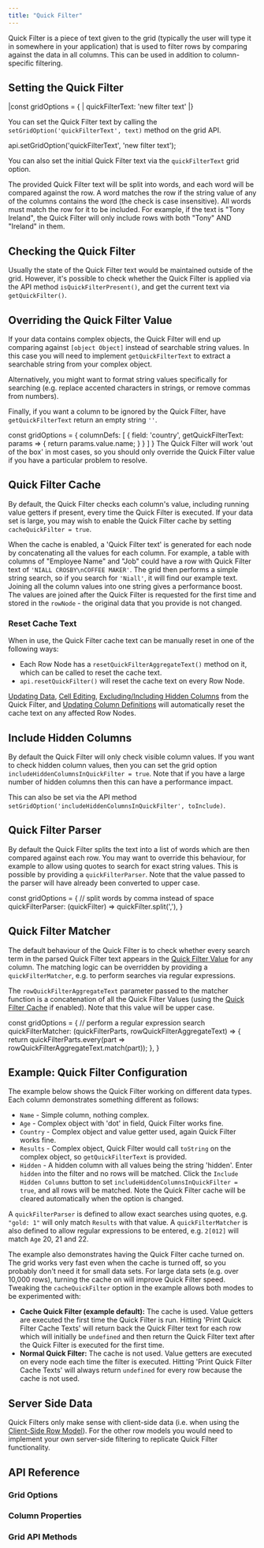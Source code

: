 ```yaml
---
title: "Quick Filter"
---
```


Quick Filter is a piece of text given to the grid (typically the user will type it in somewhere in your application) that is used to filter rows by comparing against the data in all columns. This can be used in addition to column-specific filtering.

## Setting the Quick Filter

<grid-example title='Quick Filter' name='quick-filter' type='generated'>
|const gridOptions = {
|    quickFilterText: 'new filter text'
|}
</grid-example>

<framework-specific-section frameworks="javascript,angular,vue">

You can set the Quick Filter text by calling the `setGridOption('quickFilterText', text)` method on the grid API.

<snippet>
api.setGridOption('quickFilterText', 'new filter text');
</snippet>

You can also set the initial Quick Filter text via the `quickFilterText` grid option.

</framework-specific-section>

The provided Quick Filter text will be split into words, and each word will be compared against the row. A word matches the row if the string value of any of the columns contains the word (the check is case insensitive). All words must match the row for it to be included. For example, if the text is "Tony Ireland", the Quick Filter will only include rows with both "Tony" AND "Ireland" in them.

## Checking the Quick Filter

Usually the state of the Quick Filter text would be maintained outside of the grid. However, it's possible to check whether the Quick Filter is applied via the API method `isQuickFilterPresent()`, and get the current text via `getQuickFilter()`.

## Overriding the Quick Filter Value

If your data contains complex objects, the Quick Filter will end up comparing against `[object Object]` instead of searchable string values. In this case you will need to implement `getQuickFilterText` to extract a searchable string from your complex object. 

Alternatively, you might want to format string values specifically for searching (e.g. replace accented characters in strings, or remove commas from numbers).

Finally, if you want a column to be ignored by the Quick Filter, have `getQuickFilterText` return an empty string `''`.

<snippet>
const gridOptions = {
    columnDefs: [
        {
            field: 'country',
            getQuickFilterText: params => {
                return params.value.name;
            }
        }
    ]
}
</snippet>


<note>
The Quick Filter will work 'out of the box' in most cases, so you should only override the Quick Filter value if you have a particular problem to resolve.
</note>

## Quick Filter Cache

By default, the Quick Filter checks each column's value, including running value getters if present, every time the Quick Filter is executed. If your data set is large, you may wish to enable the Quick Filter cache by setting `cacheQuickFilter = true`.

When the cache is enabled, a 'Quick Filter text' is generated for each node by concatenating all the values for each column. For example, a table with columns of "Employee Name" and "Job" could have a row with Quick Filter text of `'NIALL CROSBY\nCOFFEE MAKER'`. The grid then performs a simple string search, so if you search for `'Niall'`, it will find our example text. Joining all the column values into one string gives a performance boost. The values are joined after the Quick Filter is requested for the first time and stored in the `rowNode` - the original data that you provide is not changed.

### Reset Cache Text

When in use, the Quick Filter cache text can be manually reset in one of the following ways:

- Each Row Node has a `resetQuickFilterAggregateText()` method on it, which can be called to reset the cache text.
- `api.resetQuickFilter()` will reset the cache text on every Row Node.

[Updating Data](/data-update/), [Cell Editing](/cell-editing/), [Excluding/Including Hidden Columns](#include-hidden-columns) from the Quick Filter, and [Updating Column Definitions](/column-updating-definitions/) will automatically reset the cache text on any affected Row Nodes.

## Include Hidden Columns

By default the Quick Filter will only check visible column values. If you want to check hidden column values, then you can set the grid option `includeHiddenColumnsInQuickFilter = true`. Note that if you have a large number of hidden columns then this can have a performance impact.

This can also be set via the API method `setGridOption('includeHiddenColumnsInQuickFilter', toInclude)`.

## Quick Filter Parser

By default the Quick Filter splits the text into a list of words which are then compared against each row. You may want to override this behaviour, for example to allow using quotes to search for exact string values. This is possible by providing a `quickFilterParser`. Note that the value passed to the parser will have already been converted to upper case.

<snippet>
const gridOptions = {
    // split words by comma instead of space
    quickFilterParser: (quickFilter) => quickFilter.split(','),
}
</snippet>

## Quick Filter Matcher

The default behaviour of the Quick Filter is to check whether every search term in the parsed Quick Filter text appears in the [Quick Filter Value](#overriding-the-quick-filter-value) for any column. The matching logic can be overridden by providing a `quickFilterMatcher`, e.g. to perform searches via regular expressions.

The `rowQuickFilterAggregateText` parameter passed to the matcher function is a concatenation of all the Quick Filter Values (using the [Quick Filter Cache](#quick-filter-cache) if enabled). Note that this value will be upper case.

<snippet>
const gridOptions = {
    // perform a regular expression search
    quickFilterMatcher: (quickFilterParts, rowQuickFilterAggregateText) => {
        return quickFilterParts.every(part => rowQuickFilterAggregateText.match(part));
    },
}
</snippet>

## Example: Quick Filter Configuration

The example below shows the Quick Filter working on different data types. Each column demonstrates something different as follows:

- `Name` - Simple column, nothing complex.
- `Age` - Complex object with 'dot' in field, Quick Filter works fine.
- `Country` - Complex object and value getter used, again Quick Filter works fine.
- `Results` - Complex object, Quick Filter would call `toString` on the complex object, so `getQuickFilterText` is provided.
- `Hidden` - A hidden column with all values being the string 'hidden'. Enter `hidden` into the filter and no rows will be matched. Click the `Include Hidden Columns` button to set `includeHiddenColumnsInQuickFilter = true`, and all rows will be matched. Note the Quick Filter cache will be cleared automatically when the option is changed.

A `quickFilterParser` is defined to allow exact searches using quotes, e.g. `"gold: 1"` will only match `Results` with that value. A `quickFilterMatcher` is also defined to allow regular expressions to be entered, e.g. `2[012]` will match `Age` 20, 21 and 22.

The example also demonstrates having the Quick Filter cache turned on. The grid works very fast even when the cache is turned off, so you probably don't need it for small data sets. For large data sets (e.g. over 10,000 rows), turning the cache on will improve Quick Filter speed. Tweaking the `cacheQuickFilter` option in the example allows both modes to be experimented with:

- **Cache Quick Filter (example default):** The cache is used. Value getters are executed the first time the Quick Filter is run. Hitting 'Print Quick Filter Cache Texts' will return back the Quick Filter text for each row which will initially be `undefined` and then return the Quick Filter text after the Quick Filter is executed for the first time.
- **Normal Quick Filter:** The cache is not used. Value getters are executed on every node each time the filter is executed. Hitting 'Print Quick Filter Cache Texts' will always return `undefined` for every row because the cache is not used.

<grid-example title='Quick Filter Configuration' name='quick-filter-configuration' type='generated'></grid-example>

## Server Side Data

Quick Filters only make sense with client-side data (i.e. when using the [Client-Side Row Model](/client-side-model/)). For the other row models you would need to implement your own server-side filtering to replicate Quick Filter functionality.

## API Reference

### Grid Options

<api-documentation source='grid-options/properties.json' section='filter' names='["quickFilterText", "cacheQuickFilter", "includeHiddenColumnsInQuickFilter", "quickFilterParser", "quickFilterMatcher"]'></api-documentation>

### Column Properties

<api-documentation source='column-properties/properties.json' section='filtering' names='["getQuickFilterText"]'></api-documentation>

### Grid API Methods

<api-documentation source='grid-api/api.json' section='filter' names='["isQuickFilterPresent", "getQuickFilter"]'></api-documentation>
